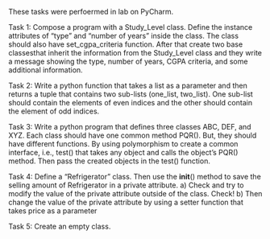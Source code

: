 These tasks were perfoermed in lab on PyCharm.

Task 1: Compose a program with a Study_Level class. Define the instance attributes of “type”
and “number of years” inside the class. The class should also have set_cgpa_criteria function.
After that create two base classesthat inherit the information from the Study_Level class and
they write a message showing the type, number of years, CGPA criteria, and some additional
information.

Task 2: Write a python function that takes a list as a parameter and then returns a tuple that
contains two sub-lists (one_list, two_list). One sub-list should contain the elements of even
indices and the other should contain the element of odd indices.

Task 3: Write a python program that defines three classes ABC, DEF, and XYZ. Each class
should have one common method PQR(). But, they should have different functions. By using
polymorphism to create a common interface, i.e., test() that takes any object and calls the
object’s PQR() method. Then pass the created objects in the test() function. 

Task 4: Define a “Refrigerator” class. Then use the __init__() method to save the selling
amount of Refrigerator in a private attribute.
a) Check and try to modify the value of the private attribute outside of the class. Check!
b) Then change the value of the private attribute by using a setter function that takes price
as a parameter

Task 5: Create an empty class.
